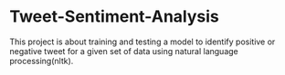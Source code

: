 # Tweet-Sentiment-Analysis
This project is about training and testing a model to identify positive or negative tweet for a given set of data using natural language processing(nltk).
